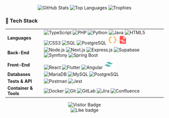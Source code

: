 <!-- GitHub Statboard -->
<p align="center">
  <img src="https://github-readme-stats.vercel.app/api?username=E-Reboul&show_icons=true&theme=tokyonight&hide_title=true" alt="GitHub Stats"/>
  <img src="https://github-readme-stats.vercel.app/api/top-langs/?username=E-Reboul&layout=compact&theme=tokyonight" alt="Top Languages"/>
  <img src="https://github-profile-trophy.vercel.app/?username=E-Reboul&theme=dracula&margin-w=10&row=1" alt="Trophies"/>
</p>

<!-- 🧠 Stack Table -->
<h3>🧠 Tech Stack</h3>
<table>
  <tr>
    <td><strong>Languages</strong></td>
    <td>
      <img src="https://cdn.jsdelivr.net/gh/devicons/devicon/icons/typescript/typescript-original.svg" height="30" alt="TypeScript"/>
      <img src="https://cdn.jsdelivr.net/gh/devicons/devicon/icons/php/php-original.svg" height="30" alt="PHP"/>
      <img src="https://cdn.jsdelivr.net/gh/devicons/devicon/icons/python/python-original.svg" height="30" alt="Python"/>
      <img src="https://cdn.jsdelivr.net/gh/devicons/devicon/icons/java/java-original.svg" height="30" alt="Java"/>
      <img src="https://cdn.jsdelivr.net/gh/devicons/devicon/icons/html5/html5-original.svg" height="30" alt="HTML5"/>
      <img src="https://cdn.jsdelivr.net/gh/devicons/devicon/icons/css3/css3-original.svg" height="30" alt="CSS3"/>
      <img src="https://cdn.jsdelivr.net/gh/devicons/devicon/icons/mysql/mysql-original.svg" height="30" alt="SQL"/>
      <img src="https://cdn.jsdelivr.net/gh/devicons/devicon/icons/postgresql/postgresql-original.svg" height="30" alt="PostgreSQL"/>
      <img src="https://raw.githubusercontent.com/PKief/vscode-material-icon-theme/main/icons/json.svg" height="30" alt="JSON"/>
      <img src="https://raw.githubusercontent.com/PKief/vscode-material-icon-theme/main/icons/yaml.svg" height="30" alt="YAML"/>
    </td>
  </tr>
  <tr>
    <td><strong>Back-End</strong></td>
    <td>
      <img src="https://cdn.jsdelivr.net/gh/devicons/devicon/icons/nodejs/nodejs-original.svg" height="30" alt="Node.js"/>
      <img src="https://cdn.jsdelivr.net/gh/devicons/devicon/icons/nextjs/nextjs-original-wordmark.svg" height="30" alt="Next.js"/>
      <img src="https://cdn.jsdelivr.net/gh/devicons/devicon/icons/express/express-original.svg" height="30" alt="Express.js"/>
      <img src="https://cdn.jsdelivr.net/gh/devicons/devicon/icons/supabase/supabase-original.svg" height="30" alt="Supabase"/>
      <img src="https://cdn.jsdelivr.net/gh/devicons/devicon/icons/symfony/symfony-original.svg" height="30" alt="Symfony"/>
      <img src="https://cdn.jsdelivr.net/gh/devicons/devicon/icons/spring/spring-original.svg" height="30" alt="Spring Boot"/>
    </td>
  </tr>
  <tr>
    <td><strong>Front-End</strong></td>
    <td>
      <img src="https://cdn.jsdelivr.net/gh/devicons/devicon/icons/react/react-original.svg" height="30" alt="React"/>
      <img src="https://cdn.jsdelivr.net/gh/devicons/devicon/icons/flutter/flutter-original.svg" height="30" alt="Flutter"/>
      <img src="https://cdn.jsdelivr.net/gh/devicons/devicon/icons/angularjs/angularjs-original.svg" height="30" alt="Angular"/>
      <img src="https://raw.githubusercontent.com/PKief/vscode-material-icon-theme/main/icons/tailwindcss.svg" height="30" alt="TailwindCSS"/>
    </td>
  </tr>
  <tr>
    <td><strong>Databases</strong></td>
    <td>
      <img src="https://cdn.jsdelivr.net/gh/devicons/devicon/icons/mariadb/mariadb-original.svg" height="30" alt="MariaDB"/>
      <img src="https://cdn.jsdelivr.net/gh/devicons/devicon/icons/mysql/mysql-original.svg" height="30" alt="MySQL"/>
      <img src="https://cdn.jsdelivr.net/gh/devicons/devicon/icons/postgresql/postgresql-original.svg" height="30" alt="PostgreSQL"/>
    </td>
  </tr>
  <tr>
    <td><strong>Tests & API</strong></td>
    <td>
      <img src="https://cdn.jsdelivr.net/gh/devicons/devicon/icons/postman/postman-original.svg" height="30" alt="Postman"/>
      <img src="https://cdn.jsdelivr.net/gh/devicons/devicon/icons/jest/jest-plain.svg" height="30" alt="Jest"/>
    </td>
  </tr>
  <tr>
    <td><strong>Container & Tools</strong></td>
    <td>
      <img src="https://cdn.jsdelivr.net/gh/devicons/devicon/icons/docker/docker-original.svg" height="30" alt="Docker"/>
      <img src="https://cdn.jsdelivr.net/gh/devicons/devicon/icons/git/git-original.svg" height="30" alt="Git"/>
      <img src="https://cdn.jsdelivr.net/gh/devicons/devicon/icons/gitlab/gitlab-original.svg" height="30" alt="GitLab"/>
      <img src="https://cdn.jsdelivr.net/gh/devicons/devicon/icons/jira/jira-original.svg" height="30" alt="Jira"/>
      <img src="https://cdn.jsdelivr.net/gh/devicons/devicon/icons/confluence/confluence-original.svg" height="30" alt="Confluence"/>
    </td>
  </tr>
</table>

<!-- 💖 Visitor Counter and Like -->
<p align="center">
  <img src="https://visitor-badge.laobi.icu/badge?page_id=E-Reboul.visitor-badge" alt="Visitor Badge"/>
  <br/>
  <img src="https://img.shields.io/badge/Like-👍-green?style=flat-square" alt="Like badge"/>
</p>
